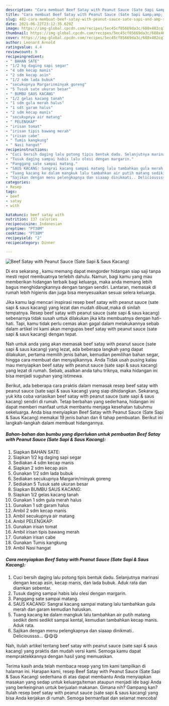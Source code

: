 ```yaml
---
description: "Cara membuat Beef Satay with Peanut Sauce (Sate Sapi &amp;amp; Saus Kacang) yang enak dan Mudah Dibuat"
title: "Cara membuat Beef Satay with Peanut Sauce (Sate Sapi &amp;amp; Saus Kacang) yang enak dan Mudah Dibuat"
slug: 482-cara-membuat-beef-satay-with-peanut-sauce-sate-sapi-and-amp-saus-kacang-yang-enak-dan-mudah-dibuat
date: 2021-06-22T23:12:35.629Z
image: https://img-global.cpcdn.com/recipes/5ec45cf85669da3c/680x482cq70/beef-satay-with-peanut-sauce-sate-sapi-saus-kacang-foto-resep-utama.jpg
thumbnail: https://img-global.cpcdn.com/recipes/5ec45cf85669da3c/680x482cq70/beef-satay-with-peanut-sauce-sate-sapi-saus-kacang-foto-resep-utama.jpg
cover: https://img-global.cpcdn.com/recipes/5ec45cf85669da3c/680x482cq70/beef-satay-with-peanut-sauce-sate-sapi-saus-kacang-foto-resep-utama.jpg
author: Leonard Arnold
ratingvalue: 4.4
reviewcount: 9
recipeingredient:
- " BAHAN SATE"
- "1/2 kg daging sapi segar"
- "4 sdm kecap manis"
- "2 sdm kecap asin"
- "1/2 sdm lada bubuk"
- "secukupnya Margarinminyak goreng"
- "5 Tusuk sate ukuran besar"
- " BUMBU SAUS KACANG"
- "1/2 gelas kacang tanah"
- "1 sdm gula merah halus"
- "1 sdt garam halus"
- "2 sdm kecap manis"
- "secukupnya air matang"
- " PELENGKAP"
- "irisan tomat"
- "irisan tipis bawang merah"
- "irisan cabe"
- " Tumis kangkung"
- " Nasi hangat"
recipeinstructions:
- "Cuci bersih daging lalu potong tipis bentuk dadu. Selanjutnya marinasi dengan kecap asin, kecap manis, dan lada bubuk. Aduk rata dan diamkan sebentar."
- "Tusuk daging sampai habis lalu olesi dengan margarin."
- "Panggang sate sampai matang."
- "SAUS KACANG: Sangrai kacang sampai matang lalu tambahkan gula merah dan garam kemudian haluskan."
- "Tuang kacang ke dalam mangkuk lalu tambahkan air putih matang sedikit demi sedikit sampai kental, kemudian tambahkan kecap manis. Aduk rata."
- "Sajikan dengan menu pelengkapnya dan siaaap dinikmati.. Delicioussss... 😋😋😋"
categories:
- Resep
tags:
- beef
- satay
- with

katakunci: beef satay with 
nutrition: 137 calories
recipecuisine: Indonesian
preptime: "PT30M"
cooktime: "PT38M"
recipeyield: "2"
recipecategory: Dinner

---
```



![Beef Satay with Peanut Sauce (Sate Sapi &amp; Saus Kacang)](https://img-global.cpcdn.com/recipes/5ec45cf85669da3c/680x482cq70/beef-satay-with-peanut-sauce-sate-sapi-saus-kacang-foto-resep-utama.jpg)

Di era  sekarang , kamu memang dapat mengorder hidangan siap saji tanpa mesti repot membuatnya terlebih dahulu. Namun, bagi kamu yang mau memberikan hidangan terbaik bagi keluarga, maka anda memang lebih bagus menghidangkannya dengan tangan sendiri. Lantaran, memasak di rumah lebih higienis dan juga bisa menyesuaikan sesuai selera keluarga.

Jika kamu lagi mencari inspirasi resep beef satay with peanut sauce (sate sapi &amp; saus kacang) yang lezat dan mudah dibuat,maka di sinilah tempatnya. Resep beef satay with peanut sauce (sate sapi &amp; saus kacang)  sebenarnya tidak susah untuk dilakukan jika kita membuatnya dengan hati-hati. Tapi, kamu tidak perlu cemas akan gagal dalam melakukannya 
sebab dalam artikel ini kami akan mengupas beef satay with peanut sauce (sate sapi &amp; saus kacang) dengan tepat.  



Nah untuk anda yang akan memasak beef satay with peanut sauce (sate sapi &amp; saus kacang) yang lezat, ada beberapa langkah yang dapat dilakukan, pertama memilih jenis bahan, kemudian pemilihan bahan segar, hingga cara membuat dan menyajikannya. Anda Tidak usah pusing kalau mau menyiapkan beef satay with peanut sauce (sate sapi &amp; saus kacang) yang lezat di rumah. Sebab, asalkan anda  tahu triknya, maka hidangan ini bisa menjadi suguhan yang istimewa.

Berikut, ada beberapa cara praktis  dalam memasak resep beef satay with peanut sauce (sate sapi &amp; saus kacang) yang siap dihidangkan. Sekarang, yuk kita coba variasikan beef satay with peanut sauce (sate sapi &amp; saus kacang) sendiri di rumah. Tetap berbahan yang sederhana, hidangan ini dapat memberi manfaat untuk membantu menjaga kesehatan tubuhmu sekeluarga. Anda bisa menyiapkan Beef Satay with Peanut Sauce (Sate Sapi &amp; Saus Kacang) memakai 19 jenis bahan dan 6 tahap pembuatan. Berikut ini langkah-langkah dalam membuat hidangannya.

<!--inarticleads1-->

##### Bahan-bahan dan bumbu yang diperlukan untuk pembuatan Beef Satay with Peanut Sauce (Sate Sapi &amp; Saus Kacang):

1. Siapkan  BAHAN SATE:
1. Siapkan 1/2 kg daging sapi segar
1. Sediakan 4 sdm kecap manis
1. Siapkan 2 sdm kecap asin
1. Gunakan 1/2 sdm lada bubuk
1. Sediakan secukupnya Margarin/minyak goreng
1. Sediakan 5 Tusuk sate ukuran besar
1. Siapkan  BUMBU SAUS KACANG:
1. Siapkan 1/2 gelas kacang tanah
1. Gunakan 1 sdm gula merah halus
1. Gunakan 1 sdt garam halus
1. Ambil 2 sdm kecap manis
1. Ambil secukupnya air matang
1. Ambil  PELENGKAP:
1. Gunakan irisan tomat
1. Ambil irisan tipis bawang merah
1. Gunakan irisan cabe
1. Gunakan  Tumis kangkung
1. Ambil  Nasi hangat




<!--inarticleads2-->

##### Cara menyiapkan Beef Satay with Peanut Sauce (Sate Sapi &amp; Saus Kacang):

1. Cuci bersih daging lalu potong tipis bentuk dadu. Selanjutnya marinasi dengan kecap asin, kecap manis, dan lada bubuk. Aduk rata dan diamkan sebentar.
1. Tusuk daging sampai habis lalu olesi dengan margarin.
1. Panggang sate sampai matang.
1. SAUS KACANG: Sangrai kacang sampai matang lalu tambahkan gula merah dan garam kemudian haluskan.
1. Tuang kacang ke dalam mangkuk lalu tambahkan air putih matang sedikit demi sedikit sampai kental, kemudian tambahkan kecap manis. Aduk rata.
1. Sajikan dengan menu pelengkapnya dan siaaap dinikmati.. Delicioussss... 😋😋😋




Nah, itulah artikel tentang  beef satay with peanut sauce (sate sapi &amp; saus kacang)  yang praktis dan mudah versi kami. Semoga kamu dapat mempraktekkannya dengan hasil yang memuaskan. 

Terima kasih anda telah membaca resep yang tim kami tampilkan di halaman ini. Harapan kami, resep  Beef Satay with Peanut Sauce (Sate Sapi &amp; Saus Kacang) sederhana di atas dapat membantu Anda menyiapkan masakan yang sedap untuk keluarga/teman ataupun menjadi ide bagi Anda yang berkeinginan untuk berjualan makanan. Gimana nih? Gampang kan? Itulah resep beef satay with peanut sauce (sate sapi &amp; saus kacang) yang bisa Anda kerjakan di rumah. Semoga bermanfaat dan selamat mencoba!


